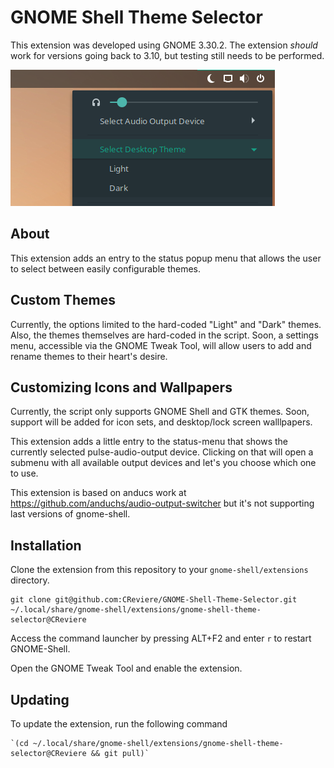 # GNOME Shell Theme Selector

This extension was developed using GNOME 3.30.2. The extension *should* work for 
versions going back to 3.10, but testing still needs to be performed.

![The menu](https://github.com/CReviere/GNOME-Shell-Theme-Selector/blob/master/screenshot.png)

## About

This extension adds an entry to the status popup menu that allows the user 
to select between easily configurable themes.

## Custom Themes

Currently, the options limited to the hard-coded "Light" and "Dark" themes. 
Also, the themes themselves are hard-coded in the script. Soon, a settings menu, 
accessible via the GNOME Tweak Tool, will allow users to add and rename themes 
to their heart's desire.

## Customizing Icons and Wallpapers

Currently, the script only supports GNOME Shell and GTK themes. 
Soon, support will be added for icon sets, and desktop/lock screen walllpapers.

This extension adds a little entry to the status-menu that shows the currently
selected pulse-audio-output device. Clicking on that will open a submenu with
all available output devices and let's you choose which one to use.

This extension is based on anducs work at https://github.com/anduchs/audio-output-switcher but it's not supporting last versions of gnome-shell.

## Installation

Clone the extension from this repository to your `gnome-shell/extensions` directory.

    git clone git@github.com:CReviere/GNOME-Shell-Theme-Selector.git ~/.local/share/gnome-shell/extensions/gnome-shell-theme-selector@CReviere
    
Access the command launcher by pressing ALT+F2 and enter `r` to restart GNOME-Shell.

Open the GNOME Tweak Tool and enable the extension.

## Updating

To update the extension, run the following command

    `(cd ~/.local/share/gnome-shell/extensions/gnome-shell-theme-selector@CReviere && git pull)`

